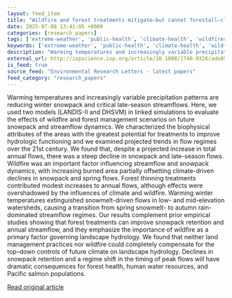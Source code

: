 ```yaml
---
layout: feed_item
title: "Wildfire and forest treatments mitigate—but cannot forestall—climate-driven changes in streamflow regimes in a western US mountain landscape"
date: 2025-07-08 13:41:05 +0000
categories: [research_papers]
tags: ['extreme-weather', 'public-health', 'climate-health', 'wildfires', 'pacific-region', 'oceania']
keywords: ['extreme-weather', 'public-health', 'climate-health', 'wildfires', 'pacific-region', 'forest', 'treatments', 'wildfire']
description: "Warming temperatures and increasingly variable precipitation patterns are reducing winter snowpack and critical late-season streamflows"
external_url: http://iopscience.iop.org/article/10.1088/1748-9326/ade896
is_feed: true
source_feed: "Environmental Research Letters - latest papers"
feed_category: "research_papers"
---
```


Warming temperatures and increasingly variable precipitation patterns are reducing winter snowpack and critical late-season streamflows. Here, we used two models (LANDIS-II and DHSVM) in linked simulations to evaluate the effects of wildfire and forest management scenarios on future snowpack and streamflow dynamics. We characterized the biophysical attributes of the areas with the greatest potential for treatments to improve hydrologic functioning and we examined projected trends in flow regimes over the 21st century. We found that, despite a projected increase in total annual flows, there was a steep decline in snowpack and late-season flows. Wildfire was an important factor influencing streamflow and snowpack dynamics, with increasing burned area partially offsetting climate-driven declines in snowpack and spring flows. Forest thinning treatments contributed modest increases to annual flows, although effects were overshadowed by the influences of climate and wildfire. Warming winter temperatures extinguished snowmelt-driven flows in low- and mid-elevation watersheds, causing a transition from spring snowmelt- to autumn rain-dominated streamflow regimes. Our results complement prior empirical studies showing that forest treatments can improve snowpack retention and annual streamflow, and they emphasize the importance of wildfire as a primary factor governing landscape hydrology. We found that neither land management practices nor wildfire could completely compensate for the top–down controls of future climate on landscape hydrology. Declines in snowpack retention and a regime shift in the timing of peak flows will have dramatic consequences for forest health, human water resources, and Pacific salmon populations.

[Read original article](http://iopscience.iop.org/article/10.1088/1748-9326/ade896)

